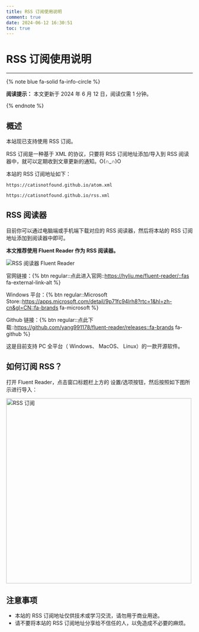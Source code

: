 ```yaml
---
title: RSS 订阅使用说明
comment: true
date: 2024-06-12 16:30:51
toc: true
---
```


# RSS 订阅使用说明

---

{% note blue fa-solid fa-info-circle %} 

**阅读提示：** 本文更新于 2024 年 6 月 12 日，阅读仅需 1 分钟。

{% endnote %}

## 概述

本站现已支持使用 RSS 订阅。

RSS 订阅是一种基于 XML 的协议，只要将 RSS 订阅地址添加/导入到 RSS 阅读器中，就可以定期收到文章更新的通知。O(∩_∩)O

本站的 RSS 订阅地址如下：

```
https://catisnotfound.github.io/atom.xml
```

```
https://catisnotfound.github.io/rss.xml
```

## RSS 阅读器

目前你可以通过电脑端或手机端下载对应的 RSS 阅读器，然后将本站的 RSS 订阅地址添加到阅读器中即可。

**本文推荐使用 Fluent Reader 作为 RSS 阅读器。**

![RSS 阅读器 Fluent Reader](https://hyliu.me/fluent-reader/imgs/light.png)

官网链接：{% btn regular::点此进入官网::https://hyliu.me/fluent-reader/::fas fa-external-link-alt %}

Windows 平台：{% btn regular::Microsoft Store::https://apps.microsoft.com/detail/9p71fc94lrh8?rtc=1&hl=zh-cn&gl=CN::fa-brands fa-microsoft %}

Github 链接：{% btn regular::点此下载::https://github.com/yang991178/fluent-reader/releases::fa-brands fa-github %}

这是目前支持 PC 全平台（<i class="fa-brands fa-windows"></i> Windows、<i class="fa-brands fa-apple"></i> MacOS、 <i class="fa-brands fa-linux"></i> Linux）的一款开源软件。

## 如何订阅 RSS？

打开 Fluent Reader，点击窗口标题栏上方的 <i class="fa-solid fa-gear"></i> 设置/选项按钮，然后按照如下图所示进行导入：

<img src="/images/2024/rss.jpg" alt="RSS 订阅" width="500" />

## 注意事项

- 本站的 RSS 订阅地址仅供技术或学习交流，请勿用于商业用途。
- 请不要将本站的 RSS 订阅地址分享给不信任的人，以免造成不必要的麻烦。
